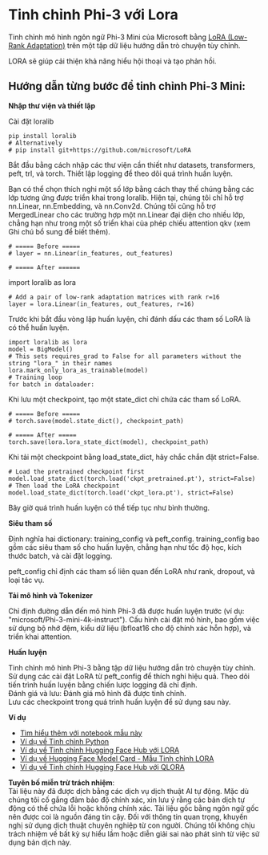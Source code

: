 # **Tinh chỉnh Phi-3 với Lora**

Tinh chỉnh mô hình ngôn ngữ Phi-3 Mini của Microsoft bằng [LoRA (Low-Rank Adaptation)](https://github.com/microsoft/LoRA?WT.mc_id=aiml-138114-kinfeylo) trên một tập dữ liệu hướng dẫn trò chuyện tùy chỉnh.

LORA sẽ giúp cải thiện khả năng hiểu hội thoại và tạo phản hồi.

## Hướng dẫn từng bước để tinh chỉnh Phi-3 Mini:

**Nhập thư viện và thiết lập**

Cài đặt loralib

```
pip install loralib
# Alternatively
# pip install git+https://github.com/microsoft/LoRA

```

Bắt đầu bằng cách nhập các thư viện cần thiết như datasets, transformers, peft, trl, và torch. Thiết lập logging để theo dõi quá trình huấn luyện.

Bạn có thể chọn thích nghi một số lớp bằng cách thay thế chúng bằng các lớp tương ứng được triển khai trong loralib. Hiện tại, chúng tôi chỉ hỗ trợ nn.Linear, nn.Embedding, và nn.Conv2d. Chúng tôi cũng hỗ trợ MergedLinear cho các trường hợp một nn.Linear đại diện cho nhiều lớp, chẳng hạn như trong một số triển khai của phép chiếu attention qkv (xem Ghi chú bổ sung để biết thêm).

```
# ===== Before =====
# layer = nn.Linear(in_features, out_features)
```

```
# ===== After ======
```

import loralib as lora

```
# Add a pair of low-rank adaptation matrices with rank r=16
layer = lora.Linear(in_features, out_features, r=16)
```

Trước khi bắt đầu vòng lặp huấn luyện, chỉ đánh dấu các tham số LoRA là có thể huấn luyện.

```
import loralib as lora
model = BigModel()
# This sets requires_grad to False for all parameters without the string "lora_" in their names
lora.mark_only_lora_as_trainable(model)
# Training loop
for batch in dataloader:
```

Khi lưu một checkpoint, tạo một state_dict chỉ chứa các tham số LoRA.

```
# ===== Before =====
# torch.save(model.state_dict(), checkpoint_path)
```
```
# ===== After =====
torch.save(lora.lora_state_dict(model), checkpoint_path)
```

Khi tải một checkpoint bằng load_state_dict, hãy chắc chắn đặt strict=False.

```
# Load the pretrained checkpoint first
model.load_state_dict(torch.load('ckpt_pretrained.pt'), strict=False)
# Then load the LoRA checkpoint
model.load_state_dict(torch.load('ckpt_lora.pt'), strict=False)
```

Bây giờ quá trình huấn luyện có thể tiếp tục như bình thường.

**Siêu tham số**

Định nghĩa hai dictionary: training_config và peft_config. training_config bao gồm các siêu tham số cho huấn luyện, chẳng hạn như tốc độ học, kích thước batch, và cài đặt logging.

peft_config chỉ định các tham số liên quan đến LoRA như rank, dropout, và loại tác vụ.

**Tải mô hình và Tokenizer**

Chỉ định đường dẫn đến mô hình Phi-3 đã được huấn luyện trước (ví dụ: "microsoft/Phi-3-mini-4k-instruct"). Cấu hình cài đặt mô hình, bao gồm việc sử dụng bộ nhớ đệm, kiểu dữ liệu (bfloat16 cho độ chính xác hỗn hợp), và triển khai attention.

**Huấn luyện**

Tinh chỉnh mô hình Phi-3 bằng tập dữ liệu hướng dẫn trò chuyện tùy chỉnh. Sử dụng các cài đặt LoRA từ peft_config để thích nghi hiệu quả. Theo dõi tiến trình huấn luyện bằng chiến lược logging đã chỉ định.  
Đánh giá và lưu: Đánh giá mô hình đã được tinh chỉnh.  
Lưu các checkpoint trong quá trình huấn luyện để sử dụng sau này.

**Ví dụ**
- [Tìm hiểu thêm với notebook mẫu này](../../../../code/03.Finetuning/Phi_3_Inference_Finetuning.ipynb)
- [Ví dụ về Tinh chỉnh Python](../../../../code/03.Finetuning/FineTrainingScript.py)
- [Ví dụ về Tinh chỉnh Hugging Face Hub với LORA](../../../../code/03.Finetuning/Phi-3-finetune-lora-python.ipynb)
- [Ví dụ về Hugging Face Model Card - Mẫu Tinh chỉnh LORA](https://huggingface.co/microsoft/Phi-3-mini-4k-instruct/blob/main/sample_finetune.py)
- [Ví dụ về Tinh chỉnh Hugging Face Hub với QLORA](../../../../code/03.Finetuning/Phi-3-finetune-qlora-python.ipynb)

**Tuyên bố miễn trừ trách nhiệm**:  
Tài liệu này đã được dịch bằng các dịch vụ dịch thuật AI tự động. Mặc dù chúng tôi cố gắng đảm bảo độ chính xác, xin lưu ý rằng các bản dịch tự động có thể chứa lỗi hoặc không chính xác. Tài liệu gốc bằng ngôn ngữ gốc nên được coi là nguồn đáng tin cậy. Đối với thông tin quan trọng, khuyến nghị sử dụng dịch thuật chuyên nghiệp từ con người. Chúng tôi không chịu trách nhiệm về bất kỳ sự hiểu lầm hoặc diễn giải sai nào phát sinh từ việc sử dụng bản dịch này.